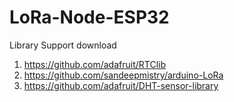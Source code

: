 # LoRa-Node-ESP32
Library Support download
1. https://github.com/adafruit/RTClib
2. https://github.com/sandeepmistry/arduino-LoRa
3. https://github.com/adafruit/DHT-sensor-library

